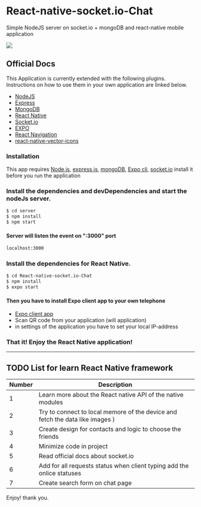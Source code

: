 # React-native-socket.io-Chat
Simple NodeJS server on socket.io + mongoDB and react-native mobile application

![](https://cdn-images-1.medium.com/max/1000/1*GkR93AAlILkmE_3QQf88Ug.png)


## Official Docs
This Application is currently extended with the following plugins. Instructions on how to use them in your own application are linked below.
* [NodeJS ](https://nodejs.org/)
* [Express](https://expressjs.com/en/guide/routing.html)
* [MongoDB](https://www.mongodb.com/)
* [React Native](https://facebook.github.io/react-native/)
* [Socket.io](https://socket.io)
* [EXPO](https://expo.io/)
* [React Navigation](https://reactnavigation.org/)
* [react-native-vector-icons](https://github.com/oblador/react-native-vector-icons)

### Installation

This app requires [Node.js](https://nodejs.org/), [express.js](https://expressjs.com/en/guide/routing.html), [mongoDB](https://www.mongodb.com/), [Expo cli](https://facebook.github.io/react-native/docs/getting-started), [socket.io](https://socket.io) install it before you run the application



### Install the dependencies and devDependencies and start the nodeJs server.

```sh
$ cd server
$ npm install
$ npm start
```

#### Server will listen the event on ":3000" port

```sh
localhost:3000
```


### Install the dependencies for React Native.

```sh
$ cd React-native-socket.io-Chat
$ npm install
$ expo start
```

#### Then you have to install Expo client app to your own telephone
* [Expo client app](https://play.google.com/store/apps/details?id=host.exp.exponent&hl=ru)
* Scan QR code from your application (will application)
* in settings of the application you have to set your local IP-address


### That it! Enjoy the React Native application!

_______________________________________________

## TODO List for learn React Native framework

| Number | Description |
| ------ | ------ |
| 1 | Learn more about the React native API of the native modules |
| 2 | Try to connect to local memore of the device and fetch the data like images ) |
| 3 | Create design for contacts and logic to choose the friends |
| 4 | Minimize code in project |
| 5 | Read official docs about socket.io |
| 6 | Add for all requests status when client typing add the onlice statuses |
| 7 | Create search form on chat page |

Enjoy! thank you.